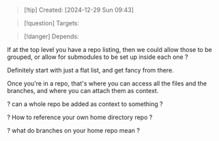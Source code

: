 
>[!tip] Created: [2024-12-29 Sun 09:43]

>[!question] Targets: 

>[!danger] Depends: 

If at the top level you have a repo listing, then we could allow those to be grouped, or allow for submodules to be set up inside each one ?

Definitely start with just a flat list, and get fancy from there.

Once you're in a repo, that's where you can access all the files and the branches, and where you can attach them as context.

? can a whole repo be added as context to something ?

? How to reference your own home directory repo ?

? what do branches on your home repo mean ?